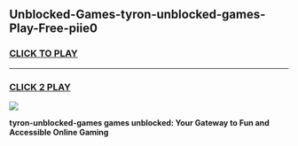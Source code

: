 
## Unblocked-Games-tyron-unblocked-games-Play-Free-piie0
<h3>
<a href="https://premium76.site?title=tyron-unblocked-games&ref=15A">CLICK TO PLAY</a></h3>
<hr>

<h3>
<a href="https://premium76.site?title=tyron-unblocked-games&ref=15A">CLICK 2 PLAY</a>
  
</h3>

<a href="https://premium76.site?title=tyron-unblocked-games&ref=15A"><img src="https://clearcache.store/games.png"></a>


**tyron-unblocked-games games unblocked: Your Gateway to Fun and Accessible Online Gaming**

